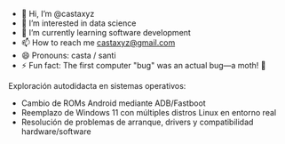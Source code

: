 - 👋 Hi, I’m @castaxyz
- 👀 I’m interested in data science
- 🌱 I’m currently learning software development
- 📫 How to reach me castaxyz@gmail.com
- 😄 Pronouns: casta / santi
- ⚡ Fun fact: The first computer "bug" was an actual bug—a moth! 🦋

Exploración autodidacta en sistemas operativos: 
- Cambio de ROMs Android mediante ADB/Fastboot
- Reemplazo de Windows 11 con múltiples distros Linux en entorno real
- Resolución de problemas de arranque, drivers y compatibilidad hardware/software
